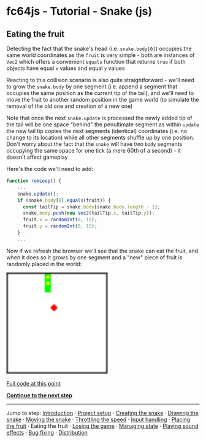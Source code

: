 # fc64js - Tutorial - Snake (js)

## Eating the fruit

Detecting the fact that the snake's head (i.e. `snake.body[0]`) occupies the same world coordinates as the `fruit` is very simple - both are instances of `Vec2` which offers a convenient `equals` function that returns `true` if both objects have equal `x` values and equal `y` values

Reacting to this collision scenario is also quite straightforward - we'll need to grow the `snake.body` by one segment (i.e. append a segment that occupies the same position as the current tip of the tail), and we'll need to move the fruit to another random position in the game world (to simulate the removal of the old one and creation of a new one)

Note that once the next `snake.update` is processed the newly added tip of the tail will be one space "behind" the penultimate segment as within `update` the new tail tip copies the next segments (identical) coordinates (i.e. no change to its location) while all other segments shuffle up by one position. Don't worry about the fact that the `snake` will have two `body` segments occupying the same space for one tick (a mere 60th of a second) - it doesn't affect gameplay

Here's the code we'll need to add:

```js
function romLoop() {
    ...
    snake.update();
    if (snake.body[0].equals(fruit)) {
      const tailTip = snake.body[snake.body.length - 1];
      snake.body.push(new Vec2(tailTip.x, tailTip.y));
      fruit.x = randomInt(0, 15);
      fruit.y = randomInt(0, 15);
    }
    ...
```

Now if we refresh the browser we'll see that the snake can eat the fruit, and when it does so it grows by one segment and a "new" piece of fruit is randomly placed in the world:

<img src="images/7-edible-fruit.gif" width="264"/>

[Full code at this point](versions/v08.html)

[**Continue to the next step**](09.md)

---

Jump to step: [Introduction](readme.md) · [Project setup](01.md) · [Creating the snake](02.md) · [Drawing the snake](03.md) · [Moving the snake](04.md) · [Throttling the speed](05.md) · [Input handling](06.md) · [Placing the fruit](07.md) · Eating the fruit · [Losing the game](09.md) · [Managing state](10.md) · [Playing sound effects](11.md) · [Bug fixing](12.md) · [Distribution](13.md)
